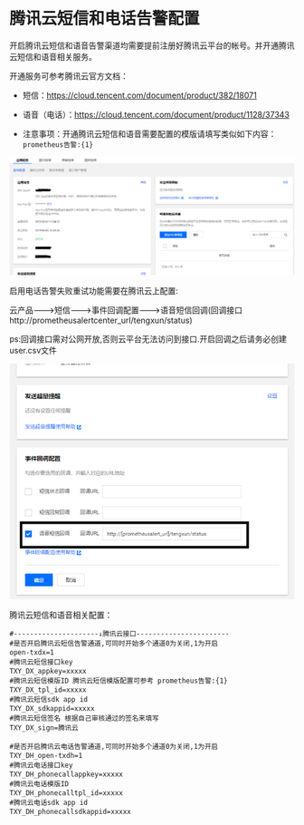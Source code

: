 # 腾讯云短信和电话告警配置

开启腾讯云短信和语音告警渠道均需要提前注册好腾讯云平台的帐号。并开通腾讯云短信和语音相关服务。

开通服务可参考腾讯云官方文档：

* 短信：https://cloud.tencent.com/document/product/382/18071

* 语音（电话）：https://cloud.tencent.com/document/product/1128/37343

* 注意事项：开通腾讯云短信和语音需要配置的模版请填写类似如下内容：`prometheus告警:{1}`

![tengxun1](../images/tengxun1.png)

启用电话告警失败重试功能需要在腾讯云上配置:

云产品--->短信--->事件回调配置--->语音短信回调(回调接口 http://prometheusalertcenter_url/tengxun/status)

ps:回调接口需对公网开放,否则云平台无法访问到接口.开启回调之后请务必创建user.csv文件

![tengxun2](../images/tengxun2.png)

腾讯云短信和语音相关配置：

```
#---------------------↓腾讯云接口-----------------------
#是否开启腾讯云短信告警通道,可同时开始多个通道0为关闭,1为开启
open-txdx=1
#腾讯云短信接口key
TXY_DX_appkey=xxxxx
#腾讯云短信模版ID 腾讯云短信模版配置可参考 prometheus告警:{1}
TXY_DX_tpl_id=xxxxx
#腾讯云短信sdk app id
TXY_DX_sdkappid=xxxxx
#腾讯云短信签名 根据自己审核通过的签名来填写
TXY_DX_sign=腾讯云

#是否开启腾讯云电话告警通道,可同时开始多个通道0为关闭,1为开启
TXY_DH_open-txdh=1
#腾讯云电话接口key
TXY_DH_phonecallappkey=xxxxx
#腾讯云电话模版ID
TXY_DH_phonecalltpl_id=xxxxx
#腾讯云电话sdk app id
TXY_DH_phonecallsdkappid=xxxxx
```